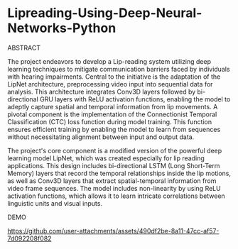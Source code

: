 # Lipreading-Using-Deep-Neural-Networks-Python

ABSTRACT

The project endeavors to develop a Lip-reading system utilizing deep learning techniques to mitigate communication barriers faced by individuals with hearing impairments. Central to the initiative is the adaptation of the LipNet architecture, preprocessing video input into sequential data for analysis. This architecture integrates Conv3D layers followed by bi-directional GRU layers with ReLU activation functions, enabling the model to adeptly capture spatial and temporal information from lip movements. A pivotal component is the implementation of the Connectionist Temporal Classification (CTC) loss function during model training. This function ensures efficient training by enabling the model to learn from sequences without necessitating alignment between input and output data.

The project's core component is a modified version of the powerful deep learning model LipNet, which was created especially for lip reading applications. This design includes bi-directional LSTM (Long Short-Term Memory) layers that record the temporal relationships inside the lip motions, as well as Conv3D layers that extract spatial-temporal information from video frame sequences. The model includes non-linearity by using ReLU activation functions, which allows it to learn intricate correlations between linguistic units and visual inputs.

DEMO

https://github.com/user-attachments/assets/490df2be-8a11-47cc-af57-7d092208f082


